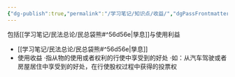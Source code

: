 ```yaml
---
{"dg-publish":true,"permalink":"/学习笔记/知识点/收益/","dgPassFrontmatter":true,"noteIcon":""}
---
```


包括[[学习笔记/民法总论/民总袋熊#^56d56e\|孳息]]与使用利益
- [[学习笔记/民法总论/民总袋熊#^56d56e\|孳息]]
- 使用收益
·指从物的使用或者权利的行使中享受到的好处
·如：从汽车驾驶或者房屋居住中享受到的好处，在行使股权过程中获得的投票权